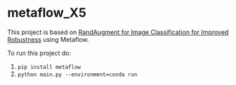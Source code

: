 # metaflow_X5

This project is based on [RandAugment for Image Classification for Improved Robustness](https://keras.io/examples/vision/randaugment/) using Metaflow.

To run this project do:

1. `pip install metaflow`
2. `python main.py --environment=conda run`
